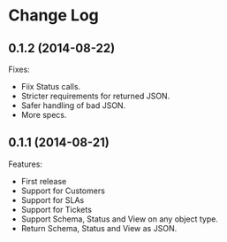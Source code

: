 # Change Log

## 0.1.2 (2014-08-22)

Fixes:

  - Fiix Status calls.
  - Stricter requirements for returned JSON.
  - Safer handling of bad JSON.
  - More specs.


## 0.1.1 (2014-08-21)

Features:

  - First release
  - Support for Customers
  - Support for SLAs
  - Support for Tickets
  - Support Schema, Status and View on any object type.
  - Return Schema, Status and View as JSON.
